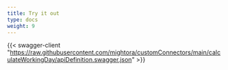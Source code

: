 ```yaml
---
title: Try it out
type: docs
weight: 9
---
```

{{< swagger-client "https://raw.githubusercontent.com/mightora/customConnectors/main/calculateWorkingDay/apiDefinition.swagger.json" >}}
